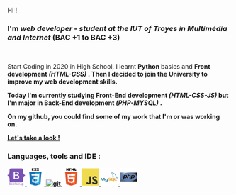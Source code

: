 Hi ! <br />
<h3> I'm <em>web developer </em> - <em> student at the IUT of Troyes in Multimédia and Internet </em> (BAC +1 to BAC +3) </h3> <br />

Start Coding in 2020 in High School, I learnt <strong> Python </strong> basics and <strong> Front development <strong><em> (HTML-CSS) </em>. Then I decided to join the University to improve my web development skills. 

Today I'm currently studying <strong> Front-End development </strong> <em> (HTML-CSS-JS) </em> but I'm major in <strong> Back-End development </strong> <em> (PHP-MYSQL) </em>. 

On my github, you could find some of my work that I'm or was working on. <br />

<a href="https://github.com/jpayet?tab=repositories" alt="repositories"> Let's take a look ! </a>

<h3> Languages, tools and IDE :</h3> 

<a href="https://getbootstrap.com" target="_blank">
 <img src="https://raw.githubusercontent.com/devicons/devicon/master/icons/bootstrap/bootstrap-plain-wordmark.svg" alt="bootstrap" width="40" height="40"/> 
</a> 
<a href="https://www.w3schools.com/css/" target="_blank"> 
 <img src="https://raw.githubusercontent.com/devicons/devicon/master/icons/css3/css3-original-wordmark.svg" alt="css3" width="40" height="40"/> 
</a> 
<a href="https://git-scm.com/" target="_blank"> 
 <img src="https://www.vectorlogo.zone/logos/git-scm/git-scm-icon.svg" alt="git" width="40" height="40"/> 
</a> 
<a href="https://www.w3.org/html/" target="_blank"> 
 <img src="https://raw.githubusercontent.com/devicons/devicon/master/icons/html5/html5-original-wordmark.svg" alt="html5" width="40" height="40"/> 
</a> 
<a href="https://developer.mozilla.org/en-US/docs/Web/JavaScript" target="_blank"> 
 <img src="https://raw.githubusercontent.com/devicons/devicon/master/icons/javascript/javascript-original.svg" alt="javascript" width="40" height="40"/> 
</a> 
<a href="https://www.mysql.com/" target="_blank"> 
 <img src="https://raw.githubusercontent.com/devicons/devicon/master/icons/mysql/mysql-original-wordmark.svg" alt="mysql" width="40" height="40"/> 
</a> 
<a href="https://www.php.net" target="_blank">
 <img src="https://raw.githubusercontent.com/devicons/devicon/master/icons/php/php-original.svg" alt="php" width="40" height="40"/>
</a>
 
  
  
 
 
 
 
 


